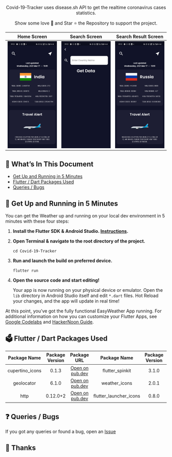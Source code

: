 <p align="center">
  Covid-19-Tracker uses disease.sh API to get the realtime coronavirus cases statistics.
</p>
<p align="center">
Show some love 💜 and Star ⭐️ the Repository to support the project.
</p>

|                 Home Screen               |                 Search Screen                |                    Search Result Screen                    |
|:-------------------------------------------------:|:-------------------------------------------------:|:-------------------------------------------------:|
| <img width="1604" src="screenshot1 (1).jpg"> | <img width="1604" src="screenshot2.jpg"> | <img width="1604" src="screenshot3.jpg"> |

## :bookmark_tabs: What’s In This Document

- [Get Up and Running in 5 Minutes](#rocket-get-up-and-running-in-5-minutes)
- [Flutter / Dart Packages Used](#ballot_box-flutter--dart-packages-used)
- [Queries / Bugs](#question-queries--bugs)

## :rocket: Get Up and Running in 5 Minutes

You can get the Weather up and running on your local dev environment in 5 minutes with these four steps:

1. **Install the Flutter SDK & Android Studio. [Instructions](https://medium.com/enappd/install-flutter-on-windows-and-mac-1fd1dde453ba).**

2. **Open Terminal & navigate to the root directory of the project.**

    ```shell
    cd Covid-19-Tracker
    ```

3. **Run and launch the build on preferred device.**

   ```shell
   flutter run
   ```

4. **Open the source code and start editing!**

   Your app is now running on your physical device or emulator. Open the `lib` directory in Android Studio itself and edit `*.dart` files. Hot Reload your changes, and the app will update in real time!

At this point, you’ve got the fully functional EasyWeather App running. For additional information on how you can customize your Flutter Apps, see [Google Codelabs](https://codelabs.developers.google.com/codelabs/flutter/) and [HackerNoon Guide](https://hackernoon.com/making-the-most-of-flutter-from-basics-to-customization-433171581d01).

## :ballot_box: Flutter / Dart Packages Used
|    Package Name  	| Package Version 	|                           Package URL                          	|    Package Name      	| Package Version 	|                           Package URL                          	|
|:----------------:	|:-------: |:-----------------------------------------------------------: |:-----------------: |:-----:	|:--------------------------------------------------------------:	|
| cupertino_icons  	| 0.1.3    | [Open on pub.dev](https://pub.dev/packages/cupertino_icons)  | flutter_spinkit               | 3.1.0 | [Open on pub.dev](https://pub.dev/packages/flutter_spinkit)              	|
| geolocator      	| 6.1.0    | [Open on pub.dev](https://pub.dev/packages/geolocator)       | weather_icons              | 2.0.1  | [Open on pub.dev](https://pub.dev/packages/weather_icons)  |
| http             	| 0.12.0+2 | [Open on pub.dev](https://pub.dev/packages/http)             | flutter_launcher_icons   | 0.8.0 | [Open on pub.dev](https://pub.dev/packages/flutter_launcher_icons)    |

## :question: Queries / Bugs
If you got any queries or found a bug, open an [Issue](https://github.com/ritz1804/Covid-19-Tracker/issues/new) 

## :purple_heart: Thanks
